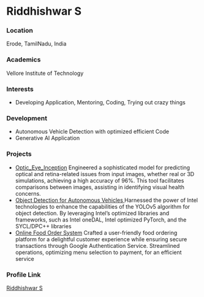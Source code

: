 # Riddhishwar S

### Location

Erode, TamilNadu, India

### Academics

Vellore Institute of Technology

### Interests

- Developing Application, Mentoring, Coding, Trying out crazy things

### Development

- Autonomous Vehicle Detection with optimized efficient Code
- Generative AI Application

### Projects

- [Optic_Eye_Inception](https://github.com/Senthil-Riddhish/Optic_Eye_Inception) Engineered a sophisticated model for predicting optical and retina-related issues from input images, whether real or 3D simulations, achieving 
a high accuracy of 96%. This tool facilitates comparisons between images, assisting in identifying visual health concerns.
- [Object Detection for Autonomous Vehicles ](https://github.com/Senthil-Riddhish/yolov7-intel) Harnessed the power of Intel technologies to enhance the capabilities of the YOLOv5 algorithm for object detection. By leveraging Intel’s 
optimized libraries and frameworks, such as Intel oneDAL, Intel optimized PyTorch, and the SYCL/DPC++ libraries
- [Online Food Order System]() Crafted a user-friendly food ordering platform for a delightful customer experience while ensuring secure transactions through Google 
Authentication Service. Streamlined operations, optimizing menu selection to payment, for an efficient service

### Profile Link

[Riddhishwar S](https://github.com/Senthil-Riddhish)
